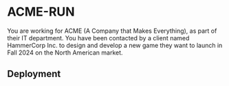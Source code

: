 # ACME-RUN
You are working for ACME (A Company that Makes Everything), as part of their IT department. You have been contacted by a client named HammerCorp Inc. to design and develop a new game they want to launch in Fall 2024 on the North American market. 

## Deployment
